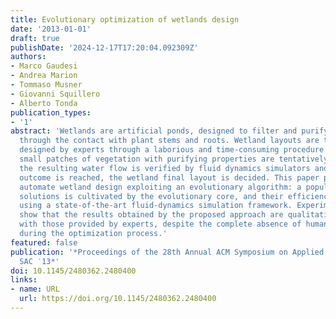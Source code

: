 ```yaml
---
title: Evolutionary optimization of wetlands design
date: '2013-01-01'
draft: true
publishDate: '2024-12-17T17:20:04.092309Z'
authors:
- Marco Gaudesi
- Andrea Marion
- Tommaso Musner
- Giovanni Squillero
- Alberto Tonda
publication_types:
- '1'
abstract: 'Wetlands are artificial ponds, designed to filter and purify running water
  through the contact with plant stems and roots. Wetland layouts are traditionally
  designed by experts through a laborious and time-consuming procedure: in principle,
  small patches of vegetation with purifying properties are tentatively placed, then
  the resulting water flow is verified by fluid dynamics simulators and when a satisfying
  outcome is reached, the wetland final layout is decided. This paper proposes to
  automate wetland design exploiting an evolutionary algorithm: a population of candidate
  solutions is cultivated by the evolutionary core, and their efficiency is evaluated
  using a state-of-the-art fluid-dynamics simulation framework. Experimental results
  show that the results obtained by the proposed approach are qualitatively comparable
  with those provided by experts, despite the complete absence of human intervention
  during the optimization process.'
featured: false
publication: '*Proceedings of the 28th Annual ACM Symposium on Applied Computing -
  SAC ′13*'
doi: 10.1145/2480362.2480400
links:
- name: URL
  url: https://doi.org/10.1145/2480362.2480400
---
```


